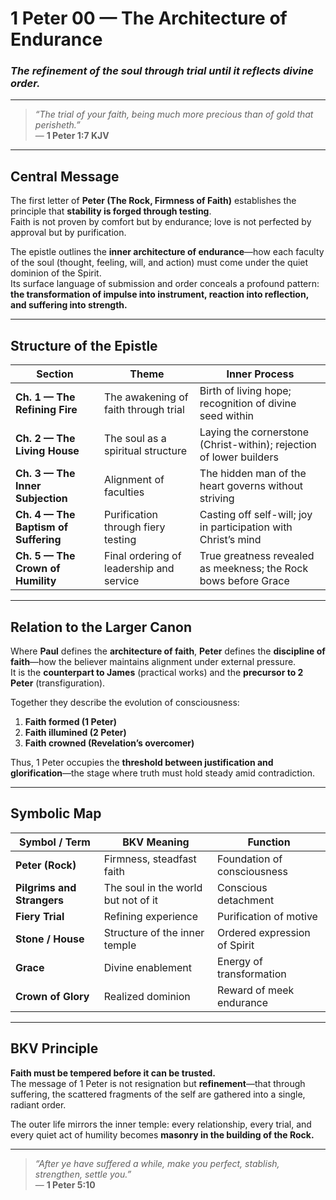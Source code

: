 # 1 Peter 00 — The Architecture of Endurance  
### *The refinement of the soul through trial until it reflects divine order.*

---

> _“The trial of your faith, being much more precious than of gold that perisheth.”_  
> — **1 Peter 1:7 KJV**

---

## **Central Message**

The first letter of **Peter (The Rock, Firmness of Faith)** establishes the principle that **stability is forged through testing**.  
Faith is not proven by comfort but by endurance; love is not perfected by approval but by purification.  

The epistle outlines the **inner architecture of endurance**—how each faculty of the soul (thought, feeling, will, and action) must come under the quiet dominion of the Spirit.  
Its surface language of submission and order conceals a profound pattern: **the transformation of impulse into instrument, reaction into reflection, and suffering into strength.**

---

## **Structure of the Epistle**

| Section | Theme | Inner Process |
|----------|--------|----------------|
| **Ch. 1 — The Refining Fire** | The awakening of faith through trial | Birth of living hope; recognition of divine seed within |
| **Ch. 2 — The Living House** | The soul as a spiritual structure | Laying the cornerstone (Christ-within); rejection of lower builders |
| **Ch. 3 — The Inner Subjection** | Alignment of faculties | The hidden man of the heart governs without striving |
| **Ch. 4 — The Baptism of Suffering** | Purification through fiery testing | Casting off self-will; joy in participation with Christ’s mind |
| **Ch. 5 — The Crown of Humility** | Final ordering of leadership and service | True greatness revealed as meekness; the Rock bows before Grace |

---

## **Relation to the Larger Canon**

Where **Paul** defines the **architecture of faith**, **Peter** defines the **discipline of faith**—how the believer maintains alignment under external pressure.  
It is the **counterpart to James** (practical works) and the **precursor to 2 Peter** (transfiguration).  

Together they describe the evolution of consciousness:
1. **Faith formed (1 Peter)**  
2. **Faith illumined (2 Peter)**  
3. **Faith crowned (Revelation’s overcomer)**  

Thus, 1 Peter occupies the **threshold between justification and glorification**—the stage where truth must hold steady amid contradiction.

---

## **Symbolic Map**

| Symbol / Term | BKV Meaning | Function |
|----------------|-------------|-----------|
| **Peter (Rock)** | Firmness, steadfast faith | Foundation of consciousness |
| **Pilgrims and Strangers** | The soul in the world but not of it | Conscious detachment |
| **Fiery Trial** | Refining experience | Purification of motive |
| **Stone / House** | Structure of the inner temple | Ordered expression of Spirit |
| **Grace** | Divine enablement | Energy of transformation |
| **Crown of Glory** | Realized dominion | Reward of meek endurance |

---

## **BKV Principle**

**Faith must be tempered before it can be trusted.**  
The message of 1 Peter is not resignation but **refinement**—that through suffering, the scattered fragments of the self are gathered into a single, radiant order.  

The outer life mirrors the inner temple: every relationship, every trial, and every quiet act of humility becomes **masonry in the building of the Rock.**

---

> *“After ye have suffered a while, make you perfect, stablish, strengthen, settle you.”*  
> — **1 Peter 5:10**






